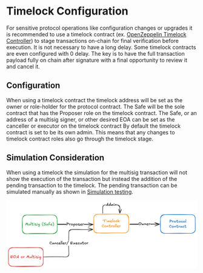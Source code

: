 # Timelock Configuration

For sensitive protocol operations like configuration changes or upgrades it is recommended to use a timelock contract (ex. [OpenZeppelin Timelock Controller](https://docs.openzeppelin.com/contracts/5.x/api/governance#TimelockController)) to stage transactions on-chain for final verification before execution. It is not necessary to have a long delay. Some timelock contracts are even configured with 0 delay. The key is to have the full transaction payload fully on chain after signature with a final opportunity to review it and cancel it.

## Configuration

When using a timelock contract the timelock address will be set as the owner or role-holder for the protocol contract.
The Safe will be the sole contract that has the Proposer role on the timelock contract.
The Safe, or an address of a multisig signer, or other desired EOA can be set as the canceller or executor on the timelock contract
By default the timelock contract is set to be its own admin. This means that any changes to timelock contract roles also go through the timelock stage.

## Simulation Consideration

When using a timelock the simulation for the multisig transaction will not show the execution of the transaction but instead the addition of the pending transaction to the timelock. The pending transaction can be simulated manually as shown in [Simulation testing](transaction-verification-and-signing.md#2-simulation-testing).

![Timelock configuration diagram](assets/timelock-configuration-diagram.png)